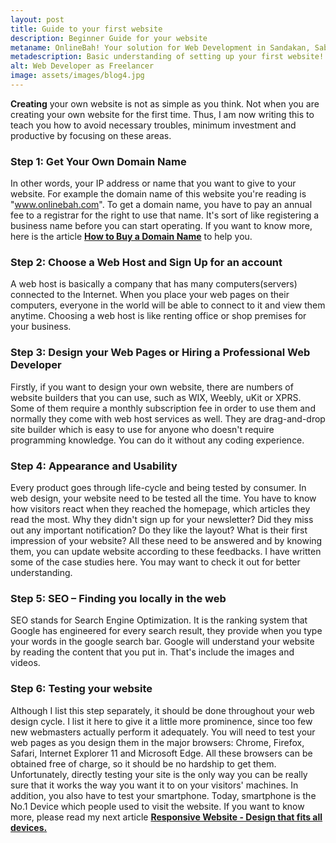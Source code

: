 ```yaml
---
layout: post
title: Guide to your first website
description: Beginner Guide for your website
metaname: OnlineBah! Your solution for Web Development in Sandakan, Sabah.
metadescription: Basic understanding of setting up your first website!
alt: Web Developer as Freelancer
image: assets/images/blog4.jpg
---
```


<strong>Creating</strong> your own website is not as simple as you think. Not when you are creating your own website for the first time. Thus, I am now writing this to teach you how to avoid necessary troubles, minimum investment and productive by focusing on these areas. 

<h3><strong>Step 1: Get Your Own Domain Name</strong></h3>

In other words, your IP address or name that you want to give to your website. For example the domain name of this website you're reading is "www.onlinebah.com". To get a domain name, you have to pay an annual fee to a registrar for the right to use that name. It's sort of like registering a business name before you can start operating. If you want to know more, here is the article <strong><a href="{{ site.url }}/2017/06/23/How_To_Buy_Domain_Name.html">How to Buy a Domain Name</a></strong> to help you. 

<h3><strong>Step 2: Choose a Web Host and Sign Up for an account</strong></h3>

A web host is basically a company that has many computers(servers) connected to the Internet. When you place your web pages on their computers, everyone in the world will be able to connect to it and view them anytime. Choosing a web host is like renting office or shop premises for your business. 
<!--There are a lot of web host companies and you can read more about it in this article “How to choose a web host for your company”. -->

<h3><strong>Step 3: Design your Web Pages or Hiring a Professional Web Developer</strong></h3>

Firstly, if you want to design your own website, there are numbers of website builders that you can use, such as WIX, Weebly, uKit or XPRS. Some of them require a monthly subscription fee in order to use them and normally they come with web host services as well. They are drag-and-drop site builder which is easy to use for anyone who doesn't require programming knowledge. You can do it without any coding experience. 
<!--Secondly, if you want to hire a professional web developer, here is the article “Hiring a Professional for your Website” which you need to read before approaching them. -->

<h3><strong>Step 4: Appearance and Usability</strong></h3>

Every product goes through life-cycle and being tested by consumer. In web design, your website need to be tested all the time. You have to know how visitors react when they reached the homepage, which articles they read the most. Why they didn't sign up for your newsletter? Did they miss out any important notification? Do they like the layout? What is their first impression of your website? All these need to be answered and by knowing them, you can update website according to these feedbacks. I have written some of the case studies here. You may want to check it out for better understanding.

<h3><strong>Step 5: SEO – Finding you locally in the web</strong></h3>

SEO stands for Search Engine Optimization. It is the ranking system that Google has engineered for every search result, they provide when you type your words in the google search bar. Google will understand your website by reading the content that you put in. That's include the images and videos. 
<!--The article “Ways to create an SEO friendly website” is a must read. Moreover, “How to Improve your Search Engine Ranking on Google" is also important for the simple reason that Google is the most popular search engine around.-->

<h3><strong>Step 6: Testing your website</strong></h3>

Although I list this step separately, it should be done throughout your web design cycle. I list it here to give it a little more prominence, since too few new webmasters actually perform it adequately. You will need to test your web pages as you design them in the major browsers: Chrome, Firefox, Safari, Internet Explorer 11 and Microsoft Edge. All these browsers can be obtained free of charge, so it should be no hardship to get them. Unfortunately, directly testing your site is the only way you can be really sure that it works the way you want it to on your visitors' machines. In addition, you also have to test your smartphone. Today, smartphone is the No.1 Device which people used to visit the website. If you want to know more, please read my next article <strong><a href="{{ site.url }}/2017/04/20/Responsive_Website.html">Responsive Website - Design that fits all devices.</a></strong>
